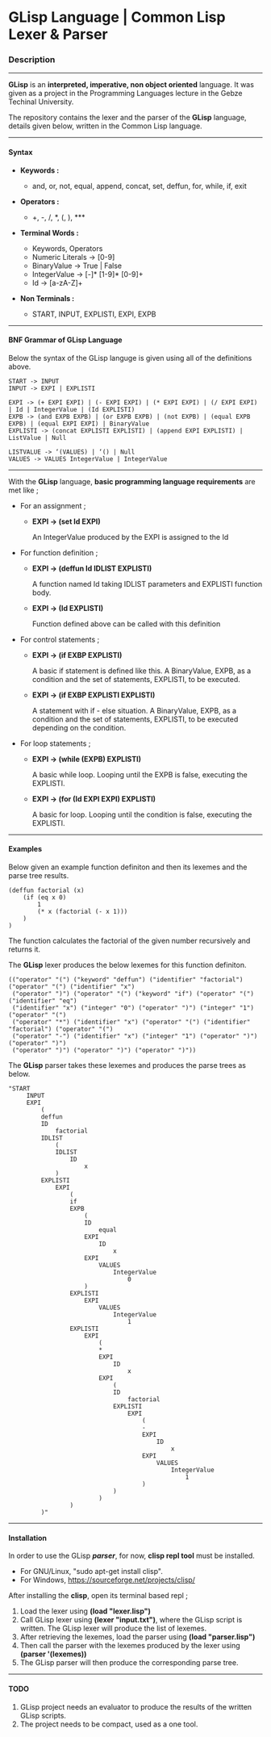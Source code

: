 # GLisp Language |  Common Lisp Lexer & Parser

### Description
***
**GLisp** is an **interpreted, imperative, non object oriented** language. It was given as a project in the Programming Languages lecture in the Gebze Techinal University.

The repository contains the lexer and the parser of the **GLisp** language, details given below, written in the Common Lisp language.
***

#### Syntax
* **Keywords :**
	* and, or, not, equal, append, concat, set, deffun, for, while, if, exit
	
* **Operators :**
	*  +, -, /, *, (, ), ***

* **Terminal Words :**

	* Keywords, Operators
	* Numeric Literals -> [0-9]
	* BinaryValue -> True | False
	* IntegerValue -> [-]\* [1-9]\* [0-9]+
	* Id -> [a-zA-Z]+

* **Non Terminals :**
	* START, INPUT, EXPLISTI, EXPI, EXPB

***
#### BNF Grammar of GLisp Language
Below the syntax of the GLisp languge is given using all of the definitions above.


	START -> INPUT
	INPUT -> EXPI | EXPLISTI

	EXPI -> (+ EXPI EXPI) | (- EXPI EXPI) | (* EXPI EXPI) | (/ EXPI EXPI) | Id | IntegerValue | (Id EXPLISTI)
	EXPB -> (and EXPB EXPB) | (or EXPB EXPB) | (not EXPB) | (equal EXPB EXPB) | (equal EXPI EXPI) | BinaryValue
	EXPLISTI -> (concat EXPLISTI EXPLISTI) | (append EXPI EXPLISTI) | ListValue | Null
	
	LISTVALUE -> ‘(VALUES) | ‘() | Null
	VALUES -> VALUES IntegerValue | IntegerValue 
***
With the **GLisp** language, **basic programming language requirements** are met like ;

* For an assignment ;

	- **EXPI -> (set Id EXPI)**

		An IntegerValue produced by the EXPI is assigned to the Id

* For function definition ;

	-  **EXPI -> (deffun Id IDLIST EXPLISTI)**
	
		A function named Id taking IDLIST parameters and EXPLISTI function body.
	
	- **EXPI -> (Id EXPLISTI)**
	
		Function defined above can be called with this definition
	
* For control statements ;

	- **EXPI -> (if EXBP EXPLISTI)**
	
		A basic if statement is defined like this. 
		A BinaryValue, EXPB, as a condition and the set of statements, EXPLISTI, to be executed.
	
	- **EXPI -> (if EXBP EXPLISTI EXPLISTI)**
		
		A statement with if - else situation.
		A BinaryValue, EXPB, as a condition and the set of statements, EXPLISTI, to be executed depending on the condition.

* For loop statements ;

	- **EXPI -> (while (EXPB) EXPLISTI)**

		A basic while loop. Looping until the EXPB is false, executing the EXPLISTI.
	
	- **EXPI -> (for (Id EXPI EXPI) EXPLISTI)**
		
		A basic for loop. Looping until the condition is false, executing the EXPLISTI.
	
***

#### Examples

Below given an example function definiton and then its lexemes and the parse tree results.

	(deffun factorial (x)
		(if (eq x 0)
			1
			(* x (factorial (- x 1)))
		)
	)

The function calculates the factorial of the given number recursively and returns it.

The **GLisp** lexer produces the below lexemes for this function definiton.

	(("operator" "(") ("keyword" "deffun") ("identifier" "factorial") ("operator" "(") ("identifier" "x")
	 ("operator" ")") ("operator" "(") ("keyword" "if") ("operator" "(") ("identifier" "eq")
	 ("identifier" "x") ("integer" "0") ("operator" ")") ("integer" "1") ("operator" "(")
	 ("operator" "*") ("identifier" "x") ("operator" "(") ("identifier" "factorial") ("operator" "(")
	 ("operator" "-") ("identifier" "x") ("integer" "1") ("operator" ")") ("operator" ")")
	 ("operator" ")") ("operator" ")") ("operator" ")"))


	
The **GLisp** parser takes these lexemes and produces the parse trees as below.

	"START
	     INPUT
		 EXPI
		     (
		     deffun
		     ID
		         factorial
		     IDLIST
		         (
		         IDLIST
		             ID
		                 x
		         )
		     EXPLISTI
		         EXPI
		             (
		             if
		             EXPB
		                 (
		                 ID
		                     equal
		                 EXPI
		                     ID
		                         x
		                 EXPI
		                     VALUES
		                         IntegerValue
		                             0
		                 )
		             EXPLISTI
		                 EXPI
		                     VALUES
		                         IntegerValue
		                             1
		             EXPLISTI
		                 EXPI
		                     (
		                     *
		                     EXPI
		                         ID
		                             x
		                     EXPI
		                         (
		                         ID
		                             factorial
		                         EXPLISTI
		                             EXPI
		                                 (
		                                 -
		                                 EXPI
		                                     ID
		                                         x
		                                 EXPI
		                                     VALUES
		                                         IntegerValue
		                                             1
		                                 )
		                         )
		                     )
		             )
		     )"

***
#### Installation

In order to use the GLisp ***parser***, for now, **clisp repl tool** must be installed.

*	For GNU/Linux, "sudo apt-get install clisp".
*	For Windows, https://sourceforge.net/projects/clisp/

After installing the **clisp**, open its terminal based repl ;

1. 	Load the lexer using **(load "lexer.lisp")**
2.	Call GLisp lexer using **(lexer "input.txt")**, where the GLisp script is written. The GLisp lexer will produce the list of lexemes.
3.	After retrieving the lexemes, load the parser using **(load "parser.lisp")**
4.	Then call the parser with the lexemes produced by the lexer using **(parser '(lexemes))**
5. 	The GLisp parser will then produce the corresponding parse tree.

***
#### TODO
1. GLisp project needs an evaluator to produce the results of the written GLisp scripts.
2. The project needs to be compact, used as a one tool.